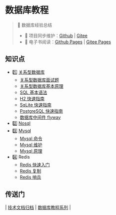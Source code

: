 # 数据库教程

> :1234: 数据库经验总结
>
> - :repeat: 项目同步维护：[Github](https://github.com/dunwu/db-tutorial/) | [Gitee](https://gitee.com/turnon/db-tutorial/)
> - :book: 电子书阅读：[Github Pages](https://dunwu.github.io/db-tutorial/) | [Gitee Pages](https://turnon.gitee.io/db-tutorial/)

## 知识点

- :one: [关系型数据库](sql/README.md)
  - [关系型数据库面试题](sql/sql-interview.md)
  - [关系型数据库基本原理](sql/sql-theory.md)
  - [SQL 基本语法](sql/sql-grammar.md)
  - [H2 快速指南](sql/h2.md)
  - [SqLite 快速指南](sql/sqlite.md)
  - [PostgreSQL 快速指南](sql/postgresql.md)
  - [数据库中间件 flyway](sql/middleware/flyway.md)
- :two: [Nosql](nosql/README.md)
- :three: [Mysql](sql/mysql/README.md)
  - [Mysql 命令](sql/mysql/mysql-cli.md)
  - [Mysql 维护](sql/mysql/mysql-ops.md)
  - [Mysql 原理](sql/mysql/mysql-theory.md)
- :four: Redis
  - [Redis 快速入门](nosql/redis/redis-quickstart.md)
  - [Redis 复制](nosql/redis/Redis复制.md)
  - [Redis 哨兵](nosql/redis/Redis哨兵.md)

## 传送门

| [技术文档归档](https://github.com/dunwu/blog) | [数据库教程系列](https://github.com/dunwu/db-tutorial/codes) |
